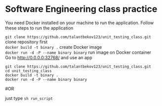 # Software Engineering class practice 
You need Docker installed on your machine to run the application.
Follow these steps to run the application

`git clone https://github.com/talantbekov123/unit_testing_class.git` clone repository first<br>
`docker build -t binary .` create Docker image<br>
`docker run -d -P --name binary binary` run image on Docker container<br>
Go to http://0.0.0.0:32768/ and use an app

```
git clone https://github.com/talantbekov123/unit_testing_class.git
cd unit_testing_class
docker build -t binary .
docker run -d -P --name binary binary
```

#OR

just type `sh run_script`

